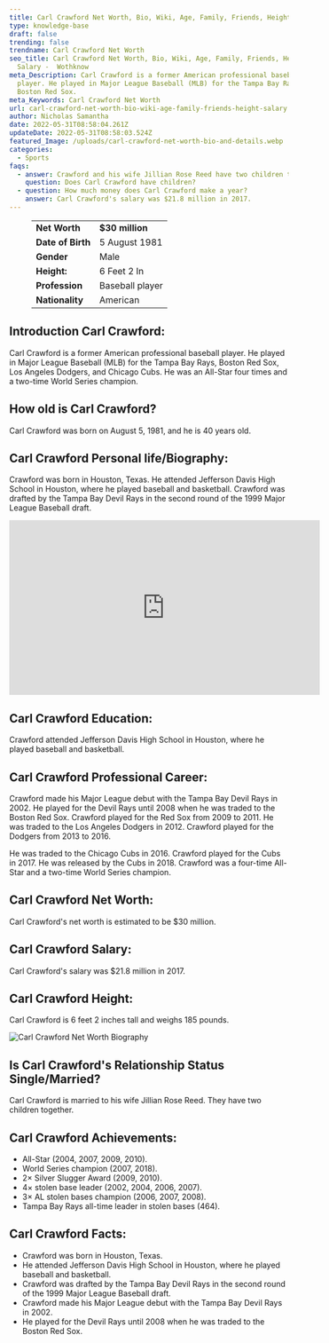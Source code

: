 ```yaml
---
title: Carl Crawford Net Worth, Bio, Wiki, Age, Family, Friends, Height & Salary
type: knowledge-base
draft: false
trending: false
trendname: Carl Crawford Net Worth
seo_title: Carl Crawford Net Worth, Bio, Wiki, Age, Family, Friends, Height &
  Salary -  Wothknow
meta_Description: Carl Crawford is a former American professional baseball
  player. He played in Major League Baseball (MLB) for the Tampa Bay Rays,
  Boston Red Sox.
meta_Keywords: Carl Crawford Net Worth
url: carl-crawford-net-worth-bio-wiki-age-family-friends-height-salary
author: Nicholas Samantha
date: 2022-05-31T08:58:04.261Z
updateDate: 2022-05-31T08:58:03.524Z
featured_Image: /uploads/carl-crawford-net-worth-bio-and-details.webp
categories:
  - Sports
faqs:
  - answer: Crawford and his wife Jillian Rose Reed have two children together.
    question: Does Carl Crawford have children?
  - question: How much money does Carl Crawford make a year?
    answer: Carl Crawford's salary was $21.8 million in 2017.
---
```

<figure class="wp-block-table is-style-stripes">
  <table>
    <tbody>
      <tr>
        <td>
          <strong>Net Worth</strong>
        </td>
        <td>
          <strong>$30 million</strong>
        </td>
      </tr>
      <tr>
        <td>
          <strong>Date of Birth</strong>
        </td>
        <td>5 August 1981</td>
      </tr>
      <tr>
        <td>
          <strong>Gender</strong>
        </td>
        <td>Male</td>
      </tr>
      <tr>
        <td>
          <strong>Height:</strong>
        </td>
        <td>6 Feet 2 In</td>
      </tr>
      <tr>
        <td>
          <strong>Profession</strong>
        </td>
        <td>Baseball player</tr>
      <tr>
        <td>
          <strong>Nationality</strong>
        </td>
        <td>American</td>
      </tr>
    </tbody>
  </table>
</figure>

## **Introduction Carl Crawford:**

Carl Crawford is a former American professional baseball player. He played in Major League Baseball (MLB) for the Tampa Bay Rays, Boston Red Sox, Los Angeles Dodgers, and Chicago Cubs. He was an All-Star four times and a two-time World Series champion.

## **How old is Carl Crawford?**

Carl Crawford was born on August 5, 1981, and he is 40 years old.

## **Carl Crawford Personal life/Biography:**

Crawford was born in Houston, Texas. He attended Jefferson Davis High School in Houston, where he played baseball and basketball. Crawford was drafted by the Tampa Bay Devil Rays in the second round of the 1999 Major League Baseball draft.

<iframe width="560" height="315" src="https://www.youtube.com/embed/-kToMISJG04" title="YouTube video player" frameborder="0" allow="accelerometer; autoplay; clipboard-write; encrypted-media; gyroscope; picture-in-picture" allowfullscreen></iframe>

## **Carl Crawford Education:**

Crawford attended Jefferson Davis High School in Houston, where he played baseball and basketball.

## **Carl Crawford Professional Career:**

Crawford made his Major League debut with the Tampa Bay Devil Rays in 2002. He played for the Devil Rays until 2008 when he was traded to the Boston Red Sox. Crawford played for the Red Sox from 2009 to 2011. He was traded to the Los Angeles Dodgers in 2012. Crawford played for the Dodgers from 2013 to 2016.

He was traded to the Chicago Cubs in 2016. Crawford played for the Cubs in 2017. He was released by the Cubs in 2018. Crawford was a four-time All-Star and a two-time World Series champion.

## **Carl Crawford Net Worth:**

Carl Crawford's net worth is estimated to be $30 million.

## **Carl Crawford Salary:**

Carl Crawford's salary was $21.8 million in 2017.

## **Carl Crawford Height:**

Carl Crawford is 6 feet 2 inches tall and weighs 185 pounds.

![Carl Crawford Net Worth Biography](/uploads/carl-crawford-net-worth.webp)

## **Is Carl Crawford's Relationship Status Single/Married?**

Carl Crawford is married to his wife Jillian Rose Reed. They have two children together.

## **Carl Crawford Achievements:**

* All-Star (2004, 2007, 2009, 2010).
* World Series champion (2007, 2018).
* 2× Silver Slugger Award (2009, 2010).
* 4× stolen base leader (2002, 2004, 2006, 2007).
* 3× AL stolen bases champion (2006, 2007, 2008).
* Tampa Bay Rays all-time leader in stolen bases (464).

## **Carl Crawford Facts:**

* Crawford was born in Houston, Texas.
* He attended Jefferson Davis High School in Houston, where he played baseball and basketball. 
* Crawford was drafted by the Tampa Bay Devil Rays in the second round of the 1999 Major League Baseball draft.
* Crawford made his Major League debut with the Tampa Bay Devil Rays in 2002.
* He played for the Devil Rays until 2008 when he was traded to the Boston Red Sox.